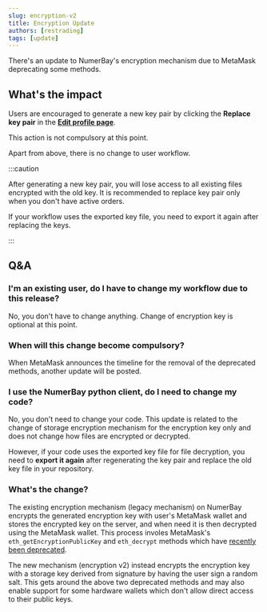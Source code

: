 ```yaml
---
slug: encryption-v2
title: Encryption Update
authors: [restrading]
tags: [update]
---
```


There's an update to NumerBay's encryption mechanism due to MetaMask deprecating some methods.

## What's the impact

Users are encouraged to generate a new key pair by clicking the **Replace key pair** in the **[Edit profile page](https://numerbay.ai/account)**.

This action is not compulsory at this point.

Apart from above, there is no change to user workflow.

:::caution

After generating a new key pair, you will lose access to all existing files encrypted with the old key. It is recommended to replace key pair only when you don't have active orders.

If your workflow uses the exported key file, you need to export it again after replacing the keys.

:::


## Q&A
### I'm an existing user, do I have to change my workflow due to this release?
No, you don't have to change anything. Change of encryption key is optional at this point.

### When will this change become compulsory?
When MetaMask announces the timeline for the removal of the deprecated methods, another update will be posted.

### I use the NumerBay python client, do I need to change my code?
No, you don't need to change your code. This update is related to the change of storage encryption mechanism for the encryption key only and does not change how files are encrypted or decrypted.

However, if your code uses the exported key file for file decryption, you need to **export it again** after regenerating the key pair and replace the old key file in your repository.

### What's the change?
The existing encryption mechanism (legacy mechanism) on NumerBay encrypts the generated encryption key with user's MetaMask wallet and stores the encrypted key on the server, and when need it is then decrypted using the MetaMask wallet. 
This process involes MetaMask's `eth_getEncryptionPublicKey` and `eth_decrypt` methods which have [recently been deprecated](https://github.com/MetaMask/metamask-extension/issues/15379).

The new mechanism (encryption v2) instead encrypts the encryption key with a storage key derived from signature by having the user sign a random salt. This gets around the above two deprecated methods and may also enable support for some hardware wallets which don't allow direct access to their public keys.
